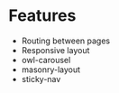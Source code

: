 # Features 
- Routing between pages
- Responsive layout
- owl-carousel
- masonry-layout
- sticky-nav
